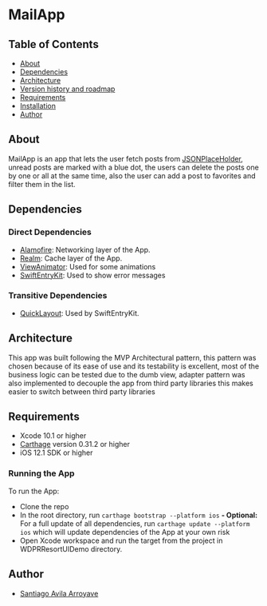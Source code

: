 # MailApp

## Table of Contents

* [About](#About)
* [Dependencies](#Dependencies)
* [Architecture](#Architecture)
* [Version history and roadmap](#Versioning)
* [Requirements](#Requirements)
* [Installation](#Installation)
* [Author](#Author)

<a name='About'/>

## About

MailApp is an app that lets the user fetch posts from [JSONPlaceHolder](https://jsonplaceholder.typicode.com/), unread posts are marked with a blue dot, the users can delete the posts one by one or all at the same time, also the user can add a post to favorites and filter them in the list.

<a name='Dependencies'/>

## Dependencies

### Direct Dependencies

* [Alamofire](https://github.com/Alamofire/Alamofire): Networking layer of the App.
* [Realm](https://realm.io/docs/swift/latest): Cache layer of the App.
* [ViewAnimator](https://github.com/marcosgriselli/ViewAnimator): Used for some animations
* [SwiftEntryKit](https://github.com/huri000/SwiftEntryKit): Used to show error messages

### Transitive Dependencies

* [QuickLayout](https://github.com/huri000/QuickLayout): Used by SwiftEntryKit.

<a name='Architecture'/>

## Architecture

This app was built following the MVP Architectural pattern, this pattern was chosen because of its ease of use and its testability is excellent, most of the business logic can be tested due to the dumb view, adapter pattern was also implemented to decouple the app from third party libraries this makes easier to switch between third party libraries

<a name='Requirements'/>

## Requirements

* Xcode 10.1 or higher
* [Carthage](https://github.com/Carthage/Carthage) version 0.31.2 or higher
* iOS 12.1 SDK or higher

<a name='Installation'/>

### Running the App

To run the App:
* Clone the repo
* In the root directory, run  `carthage bootstrap --platform ios` 
**- Optional:** For a full update of all dependencies, run `carthage update --platform ios` which will update dependencies of the App at your own risk
* Open Xcode workspace and run the target from the project in WDPRResortUIDemo directory.

## Author
* [Santiago Avila Arroyave](https://www.linkedin.com/in/santiago-avila/)
